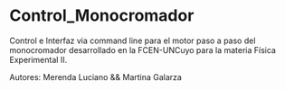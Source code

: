 # Control_Monocromador
Control e Interfaz via command line para el motor paso a paso del monocromador desarrollado en la FCEN-UNCuyo para la materia Física Experimental II.


Autores: Merenda Luciano && Martina Galarza
